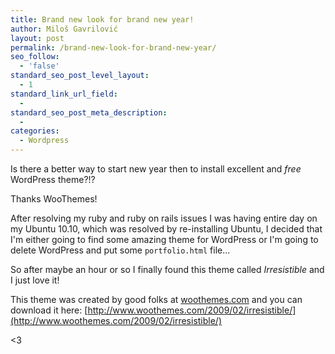 ```yaml
---
title: Brand new look for brand new year!
author: Miloš Gavrilović
layout: post
permalink: /brand-new-look-for-brand-new-year/
seo_follow:
  - 'false'
standard_seo_post_level_layout:
  - 1
standard_link_url_field:
  -
standard_seo_post_meta_description:
  -
categories:
  - Wordpress
---
```

Is there a better way to start new year then to install excellent and *free* WordPress theme?!?

Thanks WooThemes!

After resolving my ruby and ruby on rails issues I was having entire day on my Ubuntu 10.10, which was resolved by re-installing Ubuntu, I decided that I'm either going to find some amazing theme for WordPress or I'm going to delete WordPress and put some `portfolio.html` file...

So after maybe an hour or so I finally found this theme called *Irresistible* and I just love it!

This theme was created by good folks at [woothemes.com](http://www.woothemes.com/) and you can download it here: [http://www.woothemes.com/2009/02/irresistible/](http://www.woothemes.com/2009/02/irresistible/)

<3
